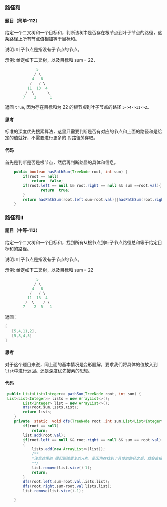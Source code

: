 ###  路径和

####  题目（简单-112）

给定一个二叉树和一个目标和，判断该树中是否存在根节点到叶子节点的路径，这条路径上所有节点值相加等于目标和。

说明: 叶子节点是指没有子节点的节点。

示例: 
给定如下二叉树，以及目标和 sum = 22，

```java
              5
             / \
            4   8
           /   / \
          11  13  4
         /  \      \
        7    2      1
```

返回 `true`, 因为存在目标和为 22 的根节点到叶子节点的路径 `5->4->11->2`。

####  思考

标准的深度优先搜索算法，这里只需要判断是否有对应的节点和上面的路径和是给定的值就好，不需要进行更多的 对路径的存取。

#### 代码

首先是判断是否是根节点，然后再判断路径的具体和信息。

```java
    public boolean hasPathSum(TreeNode root, int sum) {
        if(root == null)
            return  false;
        if(root.left == null && root.right == null && sum ==root.val){
                return  true;
        }
        return hasPathSum(root.left,sum-root.val)||hasPathSum(root.right,sum-root.val);
    }
```

###  路径和II

####  题目（中等-113）

给定一个二叉树和一个目标和，找到所有从根节点到叶子节点路径总和等于给定目标和的路径。

说明: 叶子节点是指没有子节点的节点。

示例:
给定如下二叉树，以及目标和 sum = 22

```java
              5
             / \
            4   8
           /   / \
          11  13  4
         /  \    / \
        7    2  5   1
```

返回：

```java
[
   [5,4,11,2],
   [5,8,4,5]
]
```

####  思考

对于这个题目来说，同上面的基本情况是变形题解，要求我们将具体的值放入到`list`中进行返回。还是深度优先搜素的思想。

####  代码

```java
 public List<List<Integer>> pathSum(TreeNode root, int sum) {
 List<List<Integer>> lists = new ArrayList<>();
        List<Integer> list = new ArrayList<>();
        dfs(root,sum,lists,list);
        return lists;
    }
    private  static  void dfs(TreeNode root ,int sum,List<List<Integer>> lists,List<Integer> list ){
        if(root == null)
            return;
        list.add(root.val);
        if(root.left == null && root.right == null && sum == root.val)
        {
            lists.add(new ArrayList<>(list));
            /**
            *注意这里的 提起删除重复的元素，是因为在找到了具体的路径之后，就会直接返回，不会删除上一个已经使用过的值，所以需要在返回之前进行删除的处理。
            **/
            list.remove(list.size()-1);
            return;
        }
        dfs(root.left,sum-root.val,lists,list);
        dfs(root.right,sum-root.val,lists,list);
        list.remove(list.size()-1);

    }
```

